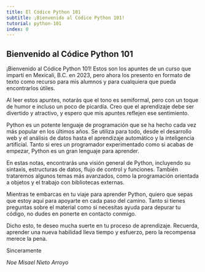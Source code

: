 ```yaml
---
title: El Códice Python 101
subtitle: ¡Bienvenido al Códice Python 101!
tutorial: python-101
index: 0
---
```


## Bienvenido al Códice Python 101

¡Bienvenido al Códice Python 101! Estos son los apuntes de un curso que impartí en Mexicali, B.C. en 2023, pero ahora los presento en formato de texto como recurso para mis alumnos y para cualquiera que pueda encontrarlos útiles.

Al leer estos apuntes, notarás que el tono es semiformal, pero con un toque de humor e incluso un poco de picardía. Creo que el aprendizaje debe ser divertido y atractivo, y espero que mis apuntes reflejen ese sentimiento.

Python es un potente lenguaje de programación que se ha hecho cada vez más popular en los últimos años. Se utiliza para todo, desde el desarrollo web y el análisis de datos hasta el aprendizaje automático y la inteligencia artificial. Tanto si eres un programador experimentado como si acabas de empezar, Python es un gran lenguaje para aprender.

En estas notas, encontrarás una visión general de Python, incluyendo su sintaxis, estructuras de datos, flujo de control y funciones. También trataremos algunos temas más avanzados, como la programación orientada a objetos y el trabajo con bibliotecas externas.

Mientras te embarcas en tu viaje para aprender Python, quiero que sepas que estoy aquí para apoyarte en cada paso del camino. Tanto si tienes preguntas sobre el material como si necesitas ayuda para depurar tu código, no dudes en ponerte en contacto conmigo.

Dicho esto, te deseo mucha suerte en tu proceso de aprendizaje. Recuerda, aprender una nueva habilidad lleva tiempo y esfuerzo, pero la recompensa merece la pena.

Sinceramente

*Noe Misael Nieto Arroyo*
